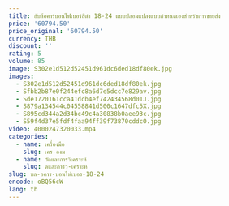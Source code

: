 ```yaml
---
title: ฮับล้อคาร์บอนไฟเบอร์สีดํา 18-24 แบบปลอมแปลงแบบกําหนดเองสําหรับการขายส่ง
price: '60794.50'
price_original: '60794.50'
currency: THB
discount: ''
rating: 5
volume: 85
image: S302e1d512d52451d961dc6ded18df80ek.jpg
images:
  - S302e1d512d52451d961dc6ded18df80ek.jpg
  - Sfbb2b87e0f244efc8a6d7e5dcc7e829av.jpg
  - Sde1720161cca41dcb4ef742434568d01J.jpg
  - S879a134544c04558841d500c1647dfc5X.jpg
  - S895cd344a2d34bc49c4a30838b0aee93c.jpg
  - S59f4d37e5fdf4faa94ff39f73870cddcO.jpg
video: 4000247320033.mp4
categories:
  - name: เครื่องมือ
    slug: เคร-องม
  - name: วัดและการวิเคราะห์
    slug: ดและการว-เคราะห
slug: บล-อคาร-บอนไฟเบอร-18-24
encode: oBQ56cW
lang: th
---
```

  